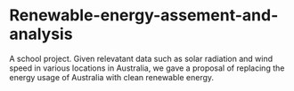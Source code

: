 # Renewable-energy-assement-and-analysis
A school project. Given relevatant data such as solar radiation and wind speed in various locations in Australia, we gave a proposal of replacing the energy usage of Australia with clean renewable energy.

